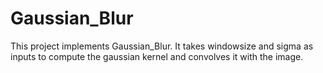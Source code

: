 # Gaussian_Blur
This project implements Gaussian_Blur.
It takes windowsize and sigma as inputs to compute the gaussian kernel and convolves it with the image.
